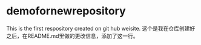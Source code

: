 # demofornewrepository
This is the first respository created on git hub weisite.
这个是我在仓库创建好之后，在README.md里做的更改信息，添加了这一行。
